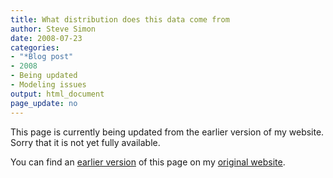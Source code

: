 ```yaml
---
title: What distribution does this data come from
author: Steve Simon
date: 2008-07-23
categories:
- "*Blog post"
- 2008
- Being updated
- Modeling issues
output: html_document
page_update: no
---
```


This page is currently being updated from the earlier version of my website. Sorry that it is not yet fully available.

<!---More--->

You can find an [earlier version][sim1] of this page on my [original website][sim2].

[sim1]: http://www.pmean.com/08/WhatDistribution.html
[sim2]: http://www.pmean.com/original_site.html
